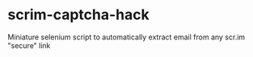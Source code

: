 # scrim-captcha-hack
Miniature selenium script to automatically extract email from any scr.im "secure" link
